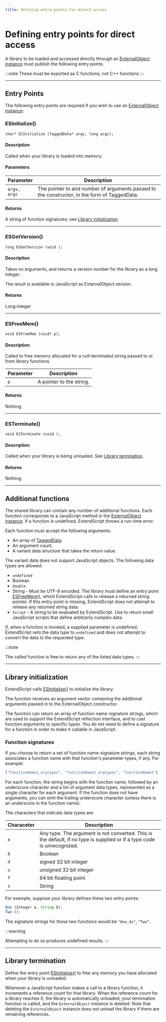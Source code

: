```yaml
---
title: defining-entry-points-for-direct-access
---
```

# Defining entry points for direct access

A library to be loaded and accessed directly through an [ExternalObject instance](.././externalobject-object) must publish the following entry points.

:::note
These must be exported as C functions, not C++ functions
:::


---

## Entry Points

The following entry points are required if you wish to use an [ExternalObject instance](.././externalobject-object):

### ESInitialize()

`char* ESInitialize (TaggedData* argv, long argc);`

#### Description

Called when your library is loaded into memory.

#### Parameters

|  Parameter   |                                         Description                                          |
| ------------ | -------------------------------------------------------------------------------------------- |
| `argv, argc` | The pointer to and number of arguments passed to the constructor, in the form of TaggedData. |

#### Returns

A string of function signatures; see [Library initialization](#library-initialization).

---

### ESGetVersion()

`long ESGetVersion (void );`

#### Description

Takes no arguments, and returns a version number for the library as a long integer.

The result is available in JavaScript as ExternalObject.version.

#### Returns

Long integer

---

### ESFreeMem()

`void ESFreeMem (void* p);`

#### Description

Called to free memory allocated for a null-terminated string passed to or from library functions.

| Parameter |       Description        |
| --------- | ------------------------ |
| `p`       | A pointer to the string. |

#### Returns

Nothing

---

### ESTerminate()

`void ESTerminate (void );`

#### Description

Called when your library is being unloaded. See [Library termination](#library-termination).

#### Returns

Nothing

---

## Additional functions

The shared library can contain any number of additional functions. Each function corresponds to a JavaScript method in the [ExternalObject instance](.././externalobject-object). If a function is undefined, ExtendScript throws a run-time error.

Each function must accept the following arguments:

- An array of [TaggedData](defining-entry-points-for-indirect-access.md#taggeddata).
- An argument count.
- A variant data structure that takes the return value.

The variant data does not support JavaScript objects. The following data types are allowed:

- `undefined`
- Boolean
- `double`
- String - Must be UTF-8 encoded. The library must define an entry point [ESFreeMem()](#esfreemem), which ExtendScript calls to release a returned string pointer. If this entry point is missing, ExtendScript does not attempt to release any returned string data.
- `Script` - A string to be evaluated by ExtendScript. Use to return small JavaScript scripts that define arbitrarily complex data.

If, when a function is invoked, a supplied parameter is undefined, ExtendScript sets the data type to `undefined` and does not attempt to convert the data to the requested type.

:::note

The called function is free to return any of the listed data types.
:::


---

## Library initialization

ExtendScript calls [ESInitialize()](#esinitialize) to initialize the library.

The function receives an argument vector containing the additional arguments passed in to the ExternalObject constructor.

The function can return an array of function name-signature strings, which are used to support the ExtendScript reflection interface, and to cast function arguments to specific types. You do not need to define a signature for a function in order to make it callable in JavaScript.

### Function signatures

If you choose to return a set of function name-signature strings, each string associates a function name with that function's parameter types, if any. For example:

```javascript
["functionName1_argtypes", "functionName2_argtypes", "functionName3"]
```

For each function, the string begins with the function name, followed by an underscore character and a list of argument data types, represented as a single character for each argument. If the function does not have arguments, you can omit the trailing underscore character (unless there is an underscore in the function name).

The characters that indicate data types are:

| Characeter |                                                       Description                                                       |
| ---------- | ----------------------------------------------------------------------------------------------------------------------- |
| `a`        | Any type. The argument is not converted. This is the default, if no type is supplied or if a type code is unrecognized. |
| `b`        | Boolean                                                                                                                 |
| `d`        | signed 32 bit integer                                                                                                   |
| `u`        | unsigned 32 bit integer                                                                                                 |
| `f`        | 64 bit floating point                                                                                                   |
| `s`        | String                                                                                                                  |

For example, suppose your library defines these two entry points:

```javascript
One (Integer a, String b);
Two ();
```

The signature strings for these two functions would be `"One_ds"`, `"Two"`.

:::warning

Attempting to do so produces undefined results.
:::


---

## Library termination

Define the entry point [ESInitialize()](#esinitialize) to free any memory you have allocated when your library is unloaded.

Whenever a JavaScript function makes a call to a library function, it increments a reference count for that library. When the reference count for a library reaches 0, the library is automatically unloaded; your termination function is called, and the `ExternalObject` instance is deleted. Note that deleting the `ExternalObject` instance does not unload the library if there are remaining references.

